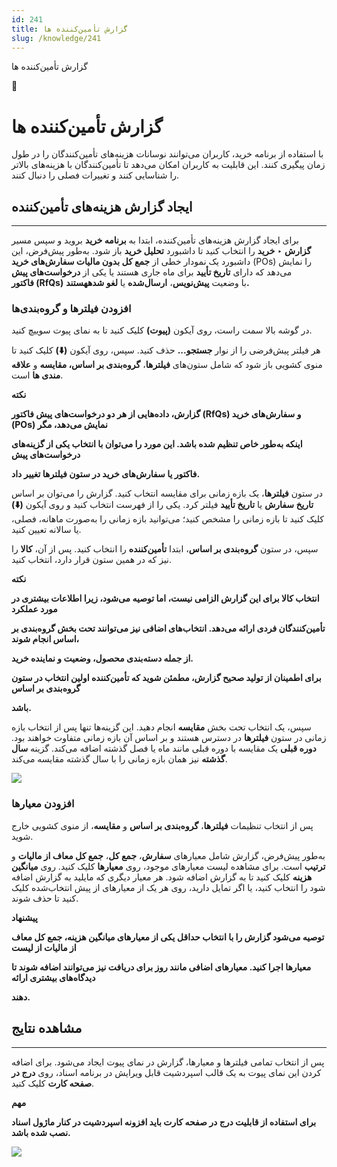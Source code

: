 ```yaml
---
id: 241
title: گزارش تأمین‌کننده ها
slug: /knowledge/241
---
```



 

گزارش تأمین‌کننده ها

 

 

📖

# **گزارش تأمین‌کننده ها**

با استفاده از برنامه خرید، کاربران می‌توانند نوسانات هزینه‌های تأمین‌کنندگان را در طول زمان پیگیری کنند. این قابلیت به کاربران امکان می‌دهد تا تأمین‌کنندگان با هزینه‌های بالاتر را شناسایی کنند و تغییرات فصلی را دنبال کنند.

## **ایجاد گزارش هزینه‌های تأمین‌کننده**

---

برای ایجاد گزارش هزینه‌های تأمین‌کننده، ابتدا به **برنامه خرید** بروید و سپس مسیر **گزارش‌** ‣ **خرید** را انتخاب کنید تا داشبورد **تحلیل خرید** باز شود. به‌طور پیش‌فرض، این داشبورد یک نمودار خطی از **جمع کل بدون مالیات سفارش‌های خرید** (POs) را نمایش می‌دهد که دارای **تاریخ تأیید** برای ماه جاری هستند یا یکی از **درخواست‌های پیش فاکتور (RfQs)** با وضعیت **پیش‌نویس**، **ارسال‌شده** یا **لغو شدههستند.**

### **افزودن فیلترها و گروه‌بندی‌ها**

در گوشه بالا سمت راست، روی آیکون **(پیوت)** کلیک کنید تا به نمای پیوت سوییچ کنید.

هر فیلتر پیش‌فرضی را از نوار **جستجو...** حذف کنید. سپس، روی آیکون **(⬇️)** کلیک کنید تا منوی کشویی باز شود که شامل ستون‌های **فیلترها**، **گروه‌بندی بر اساس، مقایسه** و **علاقه مندی ها** است.

**نکته**

**گزارش، داده‌هایی از هر دو درخواست‌های پیش فاکتور (RfQs) و سفارش‌های خرید (POs) نمایش می‌دهد، مگر**

**اینکه به‌طور خاص تنظیم شده باشد. این مورد را می‌توان با انتخاب یکی از گزینه‌های درخواست‌های پیش**

**فاکتور یا سفارش‌های خرید در ستون فیلترها تغییر داد.**

در ستون **فیلترها**، یک بازه زمانی برای مقایسه انتخاب کنید. گزارش را می‌توان بر اساس **تاریخ سفارش** یا **تاریخ تأیید** فیلتر کرد. یکی را از فهرست انتخاب کنید و روی آیکون **(⬇️)** کلیک کنید تا بازه زمانی را مشخص کنید؛ می‌توانید بازه زمانی را به‌صورت ماهانه، فصلی، یا سالانه تعیین کنید.

سپس، در ستون **گروه‌بندی بر اساس**، ابتدا **تأمین‌کننده** را انتخاب کنید. پس از آن، **کالا** را نیز که در همین ستون قرار دارد، انتخاب کنید.

**نکته**

**انتخاب کالا برای این گزارش الزامی نیست، اما توصیه می‌شود، زیرا اطلاعات بیشتری در مورد عملکرد**

**تأمین‌کنندگان فردی ارائه می‌دهد. انتخاب‌های اضافی نیز می‌توانند تحت بخش گروه‌بندی بر اساس انجام شوند،**

**از جمله دسته‌بندی محصول، وضعیت و نماینده خرید.**

**برای اطمینان از تولید صحیح گزارش، مطمئن شوید که تأمین‌کننده اولین انتخاب در ستون گروه‌بندی بر اساس**

**باشد.**

سپس، یک انتخاب تحت بخش **مقایسه** انجام دهید. این گزینه‌ها تنها پس از انتخاب بازه زمانی در ستون **فیلترها** در دسترس هستند و بر اساس آن بازه زمانی متفاوت خواهند بود. **دوره قبلی** یک مقایسه با دوره قبلی مانند ماه یا فصل گذشته اضافه می‌کند. گزینه **سال گذشته** نیز همان بازه زمانی را با سال گذشته مقایسه می‌کند.

![](https://odoofarsi.com/web/image/3994-2d671196/image.png?access_token=1711b434-ac59-4f75-be08-6fca5c9ba49f)

### **افزودن معیارها**

پس از انتخاب تنظیمات **فیلترها**، **گروه‌بندی بر اساس** و **مقایسه**، از منوی کشویی خارج شوید.

به‌طور پیش‌فرض، گزارش شامل معیارهای **سفارش**، **جمع کل**، **جمع کل معاف از مالیات** و **ترتیب** است. برای مشاهده لیست معیارهای موجود، روی **معیارها** کلیک کنید. روی **میانگین هزینه** کلیک کنید تا به گزارش اضافه شود. هر معیار دیگری که مایلید به گزارش اضافه شود را انتخاب کنید، یا اگر تمایل دارید، روی هر یک از معیارهای از پیش انتخاب‌شده کلیک کنید تا حذف شوند.

**پیشنهاد**

**توصیه می‌شود گزارش را با انتخاب حداقل یکی از معیارهای میانگین هزینه، جمع کل معاف از مالیات از لیست**

**معیارها اجرا کنید. معیارهای اضافی مانند روز برای دریافت نیز می‌توانند اضافه شوند تا دیدگاه‌های بیشتری ارائه**

**دهند.**

## **مشاهده نتایج**

---

پس از انتخاب تمامی فیلترها و معیارها، گزارش در نمای پیوت ایجاد می‌شود. برای اضافه کردن این نمای پیوت به یک قالب اسپردشیت قابل ویرایش در برنامه اسناد، روی **درج در صفحه کارت** کلیک کنید.

**مهم**

**برای استفاده از قابلیت درج در صفحه کارت باید افزونه اسپردشیت در کنار ماژول اسناد نصب شده باشد.**

![](https://odoofarsi.com/web/image/3995-d499f257/image.png?access_token=7267f108-ba38-469c-ad8b-ee60a64f31c2)